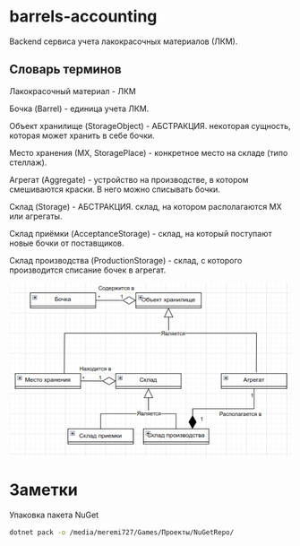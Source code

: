# barrels-accounting
Backend сервиса учета лакокрасочных материалов (ЛКМ).

## Словарь терминов

Лакокрасочный материал - ЛКМ

Бочка (Barrel) - единица учета ЛКМ.


Объект хранилище (StorageObject) - АБСТРАКЦИЯ. некоторая сущность, которая может хранить в себе бочки.

Место хранения (МХ, StoragePlace) - конкретное место на складе (типо стеллаж).

Агрегат (Aggregate) - устройство на производстве, в котором смешиваются краски. В него можно списывать бочки.

Склад (Storage) - АБСТРАКЦИЯ. склад, на котором располагаются МХ или агрегаты.

Склад приёмки (AcceptanceStorage) - склад, на который поступают новые бочки от поставщиков.

Склад производства (ProductionStorage) - склад, с которого производится списание бочек в агрегат.

![Схема моделей домена](images/image.png)



# Заметки 

Упаковка пакета NuGet

```bash
dotnet pack -o /media/meremi727/Games/Проекты/NuGetRepo/
```